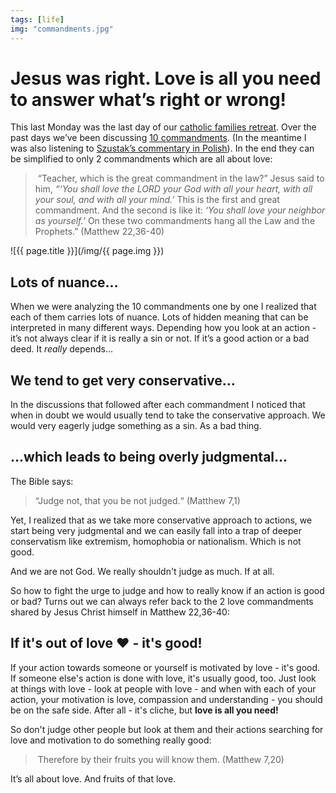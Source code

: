 ```yaml
---
tags: [life]
img: "commandments.jpg"
---
```


# Jesus was right. Love is all you need to answer what’s right or wrong!

This last Monday was the last day of our [catholic families retreat](https://sliwinski.com/when). Over the past days we’ve been discussing [10 commandments](https://en.m.wikipedia.org/wiki/Ten_Commandments). (In the meantime I was also listening to [Szustak’s commentary in Polish][10]). In the end they can be simplified to only 2 commandments which are all about love:

> “Teacher, which is the great commandment in the law?” Jesus said to him, *“‘You shall love the LORD your God with all your heart, with all your soul, and with all your mind.’* This is the first and great commandment. And the second is like it: *‘You shall love your neighbor as yourself.’* On these two commandments hang all the Law and the Prophets.” (Matthew 22,36-40)

<!--More-->

![{{ page.title }}](/img/{{ page.img }})

## Lots of nuance...

When we were analyzing the 10 commandments one by one I realized that each of them carries lots of nuance. Lots of hidden meaning that can be interpreted in many different ways. Depending how you look at an action - it’s not always clear if it is really a sin or not. If it’s a good action or a bad deed. It *really* depends...

## We tend to get very conservative...

In the discussions that followed after each commandment I noticed that when in doubt we would usually tend to take the conservative approach. We would very eagerly judge something as a sin. As a bad thing.

## ...which leads to being overly judgmental...

The Bible says:

> “Judge not, that you be not judged.“ (Matthew 7,1)

Yet, I realized that as we take more conservative approach to actions, we start being very judgmental and we can easily fall into a trap of deeper conservatism like extremism, homophobia or nationalism. Which is not good.

And we are not God. We really shouldn't judge as much. If at all.

So how to fight the urge to judge and how to really know if an action is good or bad? Turns out we can always refer back to the 2 love commandments shared by Jesus Christ himself in Matthew 22,36-40:

## If it's out of love ❤️ - it's good!

If your action towards someone or yourself is motivated by love - it's good. If someone else's action is done with love, it's usually good, too. Just look at things with love - look at people with love - and when with each of your action, your motivation is love, compassion and understanding - you should be on the safe side. After all - it's cliche, but **love is all you need!**

So don't judge other people but look at them and their actions searching for love and motivation to do something really good:

> Therefore by their fruits you will know them. (Matthew 7,20)

It’s all about love. And fruits of that love.

[10]: https://dominikanie.pl/video/przykazania/

[n]: https://nozbe.com/
[p]: https://thepodcast.fm/